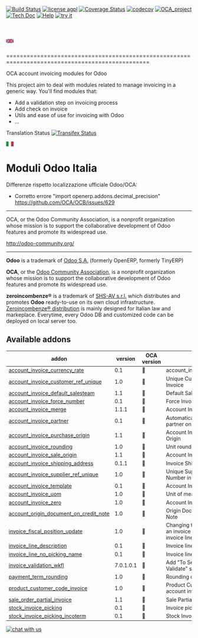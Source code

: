 [![Build Status](https://travis-ci.org/zeroincombenze/account-invoicing.svg?branch=7.0)](https://travis-ci.org/zeroincombenze/account-invoicing)
[![license agpl](https://img.shields.io/badge/licence-AGPL--3-blue.svg)](http://www.gnu.org/licenses/agpl-3.0.html)
[![Coverage Status](https://coveralls.io/repos/github/zeroincombenze/account-invoicing/badge.svg?branch=7.0)](https://coveralls.io/github/zeroincombenze/account-invoicing?branch=7.0)
[![codecov](https://codecov.io/gh/zeroincombenze/account-invoicing/branch/7.0/graph/badge.svg)](https://codecov.io/gh/zeroincombenze/account-invoicing/branch/7.0)
[![OCA_project](http://www.zeroincombenze.it/wp-content/uploads/ci-ct/prd/button-oca-7.svg)](https://github.com/OCA/account-invoicing/tree/7.0)
[![Tech Doc](http://www.zeroincombenze.it/wp-content/uploads/ci-ct/prd/button-docs-7.svg)](http://wiki.zeroincombenze.org/en/Odoo/7.0/dev)
[![Help](http://www.zeroincombenze.it/wp-content/uploads/ci-ct/prd/button-help-7.svg)](http://wiki.zeroincombenze.org/en/Odoo/7.0/man/FI)
[![try it](http://www.zeroincombenze.it/wp-content/uploads/ci-ct/prd/button-try-it-7.svg)](http://erp7.zeroincombenze.it)


[![en](https://github.com/zeroincombenze/grymb/blob/master/flags/en_US.png)](https://www.facebook.com/groups/openerp.italia/)
================================================================================================
================================================================================================

OCA account invoicing modules for Odoo

This project aim to deal with modules related to manage invoicing in a generic way. You'll find modules that:

 - Add a validation step on invoicing process
 - Add check on invoice
 - Utils and ease of use for invoicing with Odoo
 - ...

Translation Status
[![Transifex Status](https://www.transifex.com/projects/p/OCA-account-invoicing-7-0/chart/image_png)](https://www.transifex.com/projects/p/OCA-account-invoicing-7-0)


[![it](https://github.com/zeroincombenze/grymb/blob/master/flags/it_IT.png)](https://www.facebook.com/groups/openerp.italia/)

Moduli Odoo Italia
==================

Differenze rispetto localizzazione ufficiale Odoo/OCA:

- Corretto errore "import openerp.addons.decimal_precision" https://github.com/OCA/OCB/issues/629

----

OCA, or the Odoo Community Association, is a nonprofit organization whose 
mission is to support the collaborative development of Odoo features and 
promote its widespread use.

http://odoo-community.org/

[//]: # (copyright)

----

**Odoo** is a trademark of [Odoo S.A.](https://www.odoo.com/) (formerly OpenERP, formerly TinyERP)

**OCA**, or the [Odoo Community Association](http://odoo-community.org/), is a nonprofit organization whose
mission is to support the collaborative development of Odoo features and
promote its widespread use.

**zeroincombenze®** is a trademark of [SHS-AV s.r.l.](http://www.shs-av.com/)
which distributes and promotes **Odoo** ready-to-use on its own cloud infrastructure.
[Zeroincombenze® distribution](http://wiki.zeroincombenze.org/en/Odoo)
is mainly designed for Italian law and markeplace.
Everytime, every Odoo DB and customized code can be deployed on local server too.

[//]: # (end copyright)

[//]: # (addons)


Available addons
----------------
addon | version | OCA version | summary
--- | --- | --- | ---
[account_invoice_currency_rate](account_invoice_currency_rate/) | 0.1 | :repeat: | account_invoice_currency_rate
[account_invoice_customer_ref_unique](account_invoice_customer_ref_unique/) | 1.0 | :repeat: | Unique Customer Reference in Invoice
[account_invoice_default_salesteam](account_invoice_default_salesteam/) | 1.1 | :repeat: | Default Sales Team on Invoice
[account_invoice_force_number](account_invoice_force_number/) | 0.1 | :repeat: | Force Invoice Number
[account_invoice_merge](account_invoice_merge/) | 1.1.1 | :repeat: | Account Invoice Merge Wizard
[account_invoice_partner](account_invoice_partner/) | 0.1 | :repeat: | Automatically select invoicing partner on invoice
[account_invoice_purchase_origin](account_invoice_purchase_origin/) | 1.1 | :repeat: | Account Invoice Purchase Origin
[account_invoice_rounding](account_invoice_rounding/) | 1.0 | :repeat: | Unit rounded invoice
[account_invoice_sale_origin](account_invoice_sale_origin/) | 1.1 | :repeat: | Account Invoice Sale Origin
[account_invoice_shipping_address](account_invoice_shipping_address/) | 0.1.1 | :repeat: | Invoice Shipping Address
[account_invoice_supplier_ref_unique](account_invoice_supplier_ref_unique/) | 1.0 | :repeat: | Unique Supplier Invoice Number in Invoice
[account_invoice_template](account_invoice_template/) | 0.1 | :repeat: | Account Invoice Template
[account_invoice_uom](account_invoice_uom/) | 1.0 | :repeat: | Unit of measure for invoices
[account_invoice_zero](account_invoice_zero/) | 1.0 | :repeat: | Account Invoice Zero
[account_origin_document_on_credit_note](account_origin_document_on_credit_note/) | 1.0 | :repeat: | Origin Document on Credit Note
[invoice_fiscal_position_update](invoice_fiscal_position_update/) | 1.0 | :repeat: | Changing the fiscal position of an invoice will auto-update invoice lines
[invoice_line_description](invoice_line_description/) | 0.1 | :repeat: | Invoice line description
[invoice_line_no_picking_name](invoice_line_no_picking_name/) | 0.1 | :repeat: | Invoice line no picking name
[invoice_validation_wkfl](invoice_validation_wkfl/) | 7.0.1.0.1 | :repeat: | Add "To Send" and "To Validate" states in Invoices
[payment_term_rounding](payment_term_rounding/) | 1.0 | :repeat: | Rounding on payment term
[product_customer_code_invoice](product_customer_code_invoice/) | 1.0 | :repeat: | Product Customer code for account invoice
[sale_order_partial_invoice](sale_order_partial_invoice/) | 1.1 | :repeat: | Sale Partial Invoice
[stock_invoice_picking](stock_invoice_picking/) | 0.1 | :repeat: | Invoice picking
[stock_invoice_picking_incoterm](stock_invoice_picking_incoterm/) | 0.1 | :repeat: | Stock Invoice Picking Incoterm

[//]: # (end addons)

[![chat with us](https://www.shs-av.com/wp-content/chat_with_us.gif)](https://tawk.to/85d4f6e06e68dd4e358797643fe5ee67540e408b)
